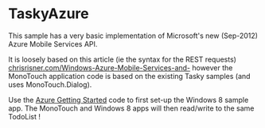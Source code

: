 TaskyAzure
==========

This sample has a very basic implementation of Microsoft's new (Sep-2012) Azure Mobile Services API.

It is loosely based on this article (ie the syntax for the REST requests)
[chrisrisner.com/Windows-Azure-Mobile-Services-and-](http://chrisrisner.com/Windows-Azure-Mobile-Services-and-iOS) however the MonoTouch application code is based on the existing Tasky samples (and uses MonoTouch.Dialog).

Use the [Azure Getting Started](https://www.windowsazure.com/en-us/develop/mobile/tutorials/get-started/) code to first set-up the Windows 8 sample app. The MonoTouch and Windows 8 apps will then read/write to the same TodoList !